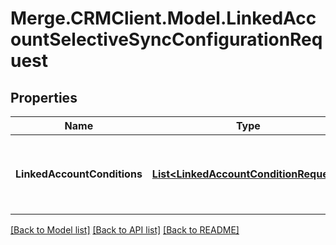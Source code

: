 # Merge.CRMClient.Model.LinkedAccountSelectiveSyncConfigurationRequest

## Properties

Name | Type | Description | Notes
------------ | ------------- | ------------- | -------------
**LinkedAccountConditions** | [**List&lt;LinkedAccountConditionRequest&gt;**](LinkedAccountConditionRequest.md) | The conditions belonging to a selective sync. | 

[[Back to Model list]](../README.md#documentation-for-models) [[Back to API list]](../README.md#documentation-for-api-endpoints) [[Back to README]](../README.md)

